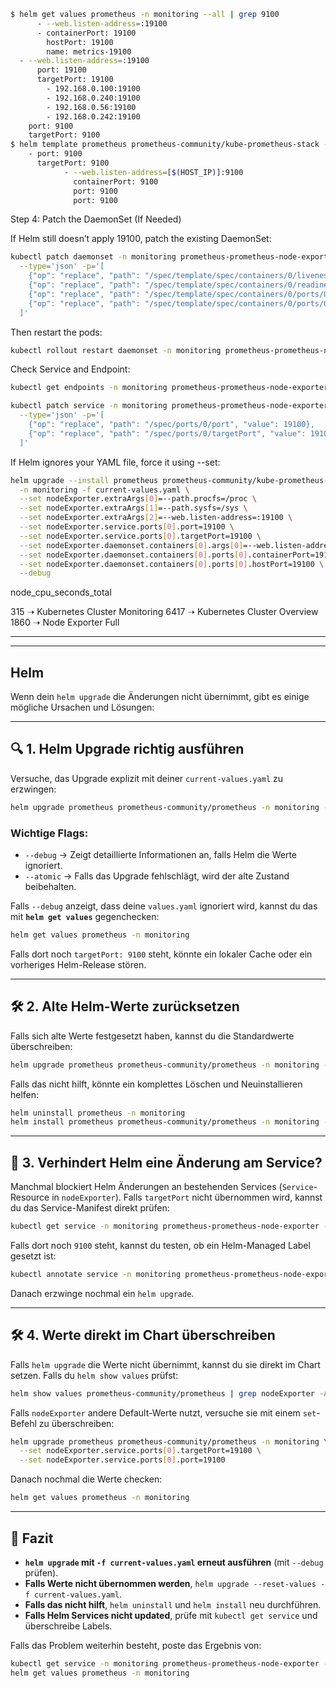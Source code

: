 ```sh
$ helm get values prometheus -n monitoring --all | grep 9100
      - --web.listen-address=:19100
      - containerPort: 19100
        hostPort: 19100
        name: metrics-19100
  - --web.listen-address=:19100
      port: 19100
      targetPort: 19100
        - 192.168.0.100:19100
        - 192.168.0.240:19100
        - 192.168.0.56:19100
        - 192.168.0.242:19100
    port: 9100
    targetPort: 9100
$ helm template prometheus prometheus-community/kube-prometheus-stack -n monitoring -f current-values.yaml | grep 9100
    - port: 9100
      targetPort: 9100
            - --web.listen-address=[$(HOST_IP)]:9100
              containerPort: 9100
              port: 9100
              port: 9100
```

Step 4: Patch the DaemonSet (If Needed)

If Helm still doesn’t apply 19100, patch the existing DaemonSet:
```sh
kubectl patch daemonset -n monitoring prometheus-prometheus-node-exporter \
  --type='json' -p='[
    {"op": "replace", "path": "/spec/template/spec/containers/0/livenessProbe/httpGet/port", "value": 19100},
    {"op": "replace", "path": "/spec/template/spec/containers/0/readinessProbe/httpGet/port", "value": 19100},
    {"op": "replace", "path": "/spec/template/spec/containers/0/ports/0/containerPort", "value": 19100},
    {"op": "replace", "path": "/spec/template/spec/containers/0/ports/0/name", "value": "metrics-19100"}
  ]'
```

Then restart the pods:
```sh
kubectl rollout restart daemonset -n monitoring prometheus-prometheus-node-exporter
```
Check Service and Endpoint:
```sh
kubectl get endpoints -n monitoring prometheus-prometheus-node-exporter

kubectl patch service -n monitoring prometheus-prometheus-node-exporter \
  --type='json' -p='[
    {"op": "replace", "path": "/spec/ports/0/port", "value": 19100},
    {"op": "replace", "path": "/spec/ports/0/targetPort", "value": 19100}
  ]'
```


If Helm ignores your YAML file, force it using --set:
```sh
helm upgrade --install prometheus prometheus-community/kube-prometheus-stack \
  -n monitoring -f current-values.yaml \
  --set nodeExporter.extraArgs[0]=--path.procfs=/proc \
  --set nodeExporter.extraArgs[1]=--path.sysfs=/sys \
  --set nodeExporter.extraArgs[2]=--web.listen-address=:19100 \
  --set nodeExporter.service.ports[0].port=19100 \
  --set nodeExporter.service.ports[0].targetPort=19100 \
  --set nodeExporter.daemonset.containers[0].args[0]=--web.listen-address=:19100 \
  --set nodeExporter.daemonset.containers[0].ports[0].containerPort=19100 \
  --set nodeExporter.daemonset.containers[0].ports[0].hostPort=19100 \
  --debug
```

node_cpu_seconds_total

315 ➝ Kubernetes Cluster Monitoring
6417 ➝ Kubernetes Cluster Overview
1860 ➝ Node Exporter Full


---
---

## Helm


Wenn dein `helm upgrade` die Änderungen nicht übernimmt, gibt es einige mögliche Ursachen und Lösungen:

---

## **🔍 1. Helm Upgrade richtig ausführen**
Versuche, das Upgrade explizit mit deiner `current-values.yaml` zu erzwingen:

```sh
helm upgrade prometheus prometheus-community/prometheus -n monitoring -f current-values.yaml --debug --atomic
```

### **Wichtige Flags:**
- `--debug` → Zeigt detaillierte Informationen an, falls Helm die Werte ignoriert.
- `--atomic` → Falls das Upgrade fehlschlägt, wird der alte Zustand beibehalten.

Falls `--debug` anzeigt, dass deine `values.yaml` ignoriert wird, kannst du das mit **`helm get values`** gegenchecken:

```sh
helm get values prometheus -n monitoring
```

Falls dort noch `targetPort: 9100` steht, könnte ein lokaler Cache oder ein vorheriges Helm-Release stören.

---

## **🛠 2. Alte Helm-Werte zurücksetzen**
Falls sich alte Werte festgesetzt haben, kannst du die Standardwerte überschreiben:

```sh
helm upgrade prometheus prometheus-community/prometheus -n monitoring --reset-values -f current-values.yaml
```

Falls das nicht hilft, könnte ein komplettes Löschen und Neuinstallieren helfen:

```sh
helm uninstall prometheus -n monitoring
helm install prometheus prometheus-community/prometheus -n monitoring -f current-values.yaml
```

---

## **🔄 3. Verhindert Helm eine Änderung am Service?**
Manchmal blockiert Helm Änderungen an bestehenden Services (`Service`-Resource in `nodeExporter`). Falls `targetPort` nicht übernommen wird, kannst du das Service-Manifest direkt prüfen:

```sh
kubectl get service -n monitoring prometheus-prometheus-node-exporter -o yaml
```

Falls dort noch `9100` steht, kannst du testen, ob ein Helm-Managed Label gesetzt ist:

```sh
kubectl annotate service -n monitoring prometheus-prometheus-node-exporter meta.helm.sh/release-name=prometheus --overwrite
```

Danach erzwinge nochmal ein `helm upgrade`.

---

## **🛠 4. Werte direkt im Chart überschreiben**
Falls `helm upgrade` die Werte nicht übernimmt, kannst du sie direkt im Chart setzen. Falls du `helm show values` prüfst:

```sh
helm show values prometheus-community/prometheus | grep nodeExporter -A 10
```

Falls `nodeExporter` andere Default-Werte nutzt, versuche sie mit einem `set`-Befehl zu überschreiben:

```sh
helm upgrade prometheus prometheus-community/prometheus -n monitoring \
  --set nodeExporter.service.ports[0].targetPort=19100 \
  --set nodeExporter.service.ports[0].port=19100
```

Danach nochmal die Werte checken:

```sh
helm get values prometheus -n monitoring
```

---

## **🚀 Fazit**
- **`helm upgrade` mit `-f current-values.yaml` erneut ausführen** (mit `--debug` prüfen).
- **Falls Werte nicht übernommen werden**, `helm upgrade --reset-values -f current-values.yaml`.
- **Falls das nicht hilft**, `helm uninstall` und `helm install` neu durchführen.
- **Falls Helm Services nicht updated**, prüfe mit `kubectl get service` und überschreibe Labels.

Falls das Problem weiterhin besteht, poste das Ergebnis von:

```sh
kubectl get service -n monitoring prometheus-prometheus-node-exporter -o yaml
helm get values prometheus -n monitoring
```
